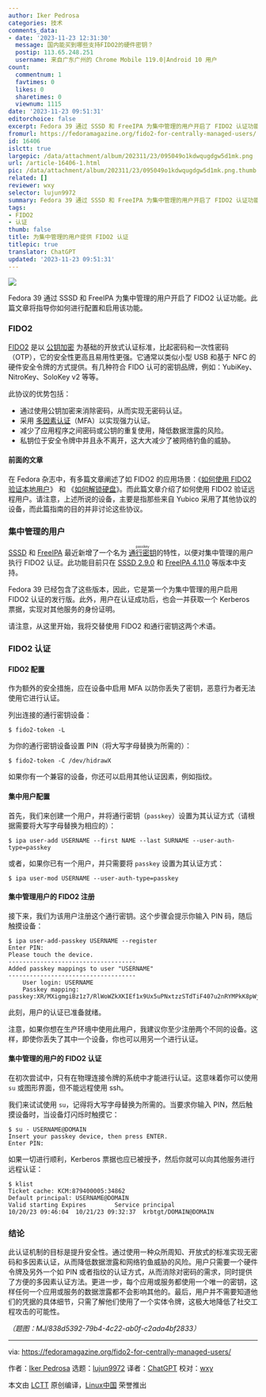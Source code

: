 ```yaml
---
author: Iker Pedrosa
categories: 技术
comments_data:
- date: '2023-11-23 12:31:30'
  message: 国内能买到哪些支持FIDO2的硬件密钥？
  postip: 113.65.248.251
  username: 来自广东广州的 Chrome Mobile 119.0|Android 10 用户
count:
  commentnum: 1
  favtimes: 0
  likes: 0
  sharetimes: 0
  viewnum: 1115
date: '2023-11-23 09:51:31'
editorchoice: false
excerpt: Fedora 39 通过 SSSD 和 FreeIPA 为集中管理的用户开启了 FIDO2 认证功能。此篇文章将指导你如何进行配置和启用该功能。
fromurl: https://fedoramagazine.org/fido2-for-centrally-managed-users/
id: 16406
islctt: true
largepic: /data/attachment/album/202311/23/095049o1kdwqugdgw5d1mk.png
url: /article-16406-1.html
pic: /data/attachment/album/202311/23/095049o1kdwqugdgw5d1mk.png.thumb.jpg
related: []
reviewer: wxy
selector: lujun9972
summary: Fedora 39 通过 SSSD 和 FreeIPA 为集中管理的用户开启了 FIDO2 认证功能。此篇文章将指导你如何进行配置和启用该功能。
tags:
- FIDO2
- 认证
thumb: false
title: 为集中管理的用户提供 FIDO2 认证
titlepic: true
translator: ChatGPT
updated: '2023-11-23 09:51:31'
---
```


![](/data/attachment/album/202311/23/095049o1kdwqugdgw5d1mk.png)


Fedora 39 通过 SSSD 和 FreeIPA 为集中管理的用户开启了 FIDO2 认证功能。此篇文章将指导你如何进行配置和启用该功能。


### FIDO2


[FIDO2](https://fidoalliance.org/fido2/) 是以 [公钥加密](https://en.wikipedia.org/wiki/Public-key_cryptography) 为基础的开放式认证标准，比起密码和一次性密码（OTP），它的安全性更高且易用性更强。它通常以类似小型 USB 和基于 NFC 的硬件安全令牌的方式提供。有几种符合 FIDO 认可的密钥品牌，例如：YubiKey、NitroKey、SoloKey v2 等等。


此协议的优势包括：


* 通过使用公钥加密来消除密码，从而实现无密码认证。
* 采用 [多因素认证](https://en.wikipedia.org/wiki/Multi-factor_authentication)（MFA）以实现强力认证。
* 减少了应用程序之间密码或公钥的重复使用，降低数据泄露的风险。
* 私钥位于安全令牌中并且永不离开，这大大减少了被网络钓鱼的威胁。


#### 前面的文章


在 Fedora 杂志中，有多篇文章阐述了如 FIDO2 的应用场景：《[如何使用 FIDO2 验证本地用户](https://fedoramagazine.org/use-fido-u2f-security-keys-with-fedora-linux/)》 和 《[如何解锁硬盘](https://fedoramagazine.org/use-systemd-cryptenroll-with-fido-u2f-or-tpm2-to-decrypt-your-disk/)》。而此篇文章介绍了如何使用 FIDO2 验证远程用户。请注意，上述所说的设备，主要是指那些来自 Yubico 采用了其他协议的设备，而此篇指南的目的并非讨论这些协议。


### 集中管理的用户


[SSSD](https://sssd.io/) 和 [FreeIPA](https://freeipa.readthedocs.io/en/latest/) 最近新增了一个名为 <ruby> <a href="https://fedoraproject.org/wiki/Changes/Passkey_authentication_centrally_managed_users">  通行密钥 </a> <rt>  passkey </rt></ruby> 的特性，以便对集中管理的用户执行 FIDO2 认证。此功能目前只在 [SSSD 2.9.0](https://sssd.io/release-notes/sssd-2.9.0.html) 和 [FreeIPA 4.11.0](https://www.freeipa.org/release-notes/4-11-0.html) 等版本中支持。


Fedora 39 已经包含了这些版本，因此，它是第一个为集中管理的用户启用 FIDO2 认证的发行版。此外，用户在认证成功后，也会一并获取一个 Kerberos 票据，实现对其他服务的身份证明。


请注意，从这里开始，我将交替使用 FIDO2 和通行密钥这两个术语。


### FIDO2 认证


#### FIDO2 配置


作为额外的安全措施，应在设备中启用 MFA 以防你丢失了密钥，恶意行为者无法使用它进行认证。


列出连接的通行密钥设备：



```
$ fido2-token -L

```

为你的通行密钥设备设置 PIN（将大写字母替换为所需的）：



```
$ fido2-token -C /dev/hidrawX

```

如果你有一个兼容的设备，你还可以启用其他认证因素，例如指纹。


#### 集中用户配置


首先，我们来创建一个用户，并将通行密钥（`passkey`）设置为其认证方式（请根据需要将大写字母替换为相应的）：



```
$ ipa user-add USERNAME --first NAME --last SURNAME --user-auth-type=passkey

```

或者，如果你已有一个用户，并只需要将 `passkey` 设置为其认证方式：



```
$ ipa user-mod USERNAME --user-auth-type=passkey

```

#### 集中管理用户的 FIDO2 注册


接下来，我们为该用户注册这个通行密钥。这个步骤会提示你输入 PIN 码，随后触摸设备：



```
$ ipa user-add-passkey USERNAME --register
Enter PIN:
Please touch the device.
------------------------------------
Added passkey mappings to user "USERNAME"
------------------------------------
    User login: USERNAME
    Passkey mapping: passkey:XR/MXigmgiBz1z7/RlWoWZkXKIEf1x9Ux5uPNxtzzSTdTiF407u2nRYMPkK8pWjwUR8Aa2urCcC9cnpLbkKgFg==,MFkwEwYHKoZIzj0CAQYIKoZIzj0DAQcDQgAEZqgERsFFv4Yev1dyo2Ap4PvLirg3P3Uhig5mNA4qf061C9q5rg0nMDz9AOYxZmBrwvQEXHCasMNO9VAIVnBIVg==

```

此刻，用户的认证已准备就绪。


注意，如果你想在生产环境中使用此用户，我建议你至少注册两个不同的设备。这样，即使你丢失了其中一个设备，你也可以用另一个进行认证。


#### 集中管理的用户的 FIDO2 认证


在初次尝试中，只有在物理连接令牌的系统中才能进行认证。这意味着你可以使用 `su` 或图形界面，但不能远程使用 ssh。


我们来试试使用 `su`，记得将大写字母替换为所需的。当要求你输入 PIN，然后触摸设备时，当设备灯闪烁时触摸它：



```
$ su - USERNAME@DOMAIN
Insert your passkey device, then press ENTER.
Enter PIN:

```

如果一切进行顺利，Kerberos 票据也应已被授予，然后你就可以向其他服务进行远程认证：



```
$ klist
Ticket cache: KCM:879400005:34862
Default principal: USERNAME@DOMAIN
Valid starting Expires        Service principal
10/20/23 09:46:04  10/21/23 09:32:37  krbtgt/DOMAIN@DOMAIN

```

### 结论


此认证机制的目标是提升安全性。通过使用一种众所周知、开放式的标准实现无密码和多因素认证，从而降低数据泄露和网络钓鱼威胁的风险。用户只需要一个硬件令牌及另外一个如 PIN 或者指纹的认证方式，从而消除对密码的需求，同时提供了方便的多因素认证方法。更进一步，每个应用或服务都使用一个唯一的密钥，这样任何一个应用或服务的数据泄露都不会影响其他的。最后，用户并不需要知道他们的凭据的具体细节，只需了解他们使用了一个实体令牌，这极大地降低了社交工程攻击的可能性。


*（题图：MJ/838d5392-79b4-4c22-ab0f-c2ada4bf2833）*




---


via: <https://fedoramagazine.org/fido2-for-centrally-managed-users/>


作者：[Iker Pedrosa](https://fedoramagazine.org/author/ipedrosa/) 选题：[lujun9972](https://github.com/lujun9972) 译者：[ChatGPT](https://linux.cn/lctt/ChatGPT) 校对：[wxy](https://github.com/wxy)


本文由 [LCTT](https://github.com/LCTT/TranslateProject) 原创编译，[Linux中国](https://linux.cn/) 荣誉推出